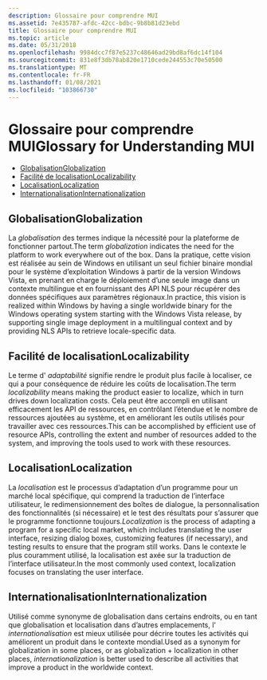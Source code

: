 ```yaml
---
description: Glossaire pour comprendre MUI
ms.assetid: 7e435787-afdc-42cc-bdbc-9b8b81d23ebd
title: Glossaire pour comprendre MUI
ms.topic: article
ms.date: 05/31/2018
ms.openlocfilehash: 9984dcc7f87e5237c48646ad29bd8af6dc14f104
ms.sourcegitcommit: 831e8f3db78ab820e1710cede244553c70e50500
ms.translationtype: MT
ms.contentlocale: fr-FR
ms.lasthandoff: 01/08/2021
ms.locfileid: "103866730"
---
```

# <a name="glossary-for-understanding-mui"></a><span data-ttu-id="09d69-103">Glossaire pour comprendre MUI</span><span class="sxs-lookup"><span data-stu-id="09d69-103">Glossary for Understanding MUI</span></span>

-   [<span data-ttu-id="09d69-104">Globalisation</span><span class="sxs-lookup"><span data-stu-id="09d69-104">Globalization</span></span>](#globalization)
-   [<span data-ttu-id="09d69-105">Facilité de localisation</span><span class="sxs-lookup"><span data-stu-id="09d69-105">Localizability</span></span>](#localizability)
-   [<span data-ttu-id="09d69-106">Localisation</span><span class="sxs-lookup"><span data-stu-id="09d69-106">Localization</span></span>](#localization)
-   [<span data-ttu-id="09d69-107">Internationalisation</span><span class="sxs-lookup"><span data-stu-id="09d69-107">Internationalization</span></span>](#internationalization)

## <a name="globalization"></a><span data-ttu-id="09d69-108">Globalisation</span><span class="sxs-lookup"><span data-stu-id="09d69-108">Globalization</span></span>

<span data-ttu-id="09d69-109">La *globalisation* des termes indique la nécessité pour la plateforme de fonctionner partout.</span><span class="sxs-lookup"><span data-stu-id="09d69-109">The term *globalization* indicates the need for the platform to work everywhere out of the box.</span></span> <span data-ttu-id="09d69-110">Dans la pratique, cette vision est réalisée au sein de Windows en utilisant un seul fichier binaire mondial pour le système d’exploitation Windows à partir de la version Windows Vista, en prenant en charge le déploiement d’une seule image dans un contexte multilingue et en fournissant des API NLS pour récupérer des données spécifiques aux paramètres régionaux.</span><span class="sxs-lookup"><span data-stu-id="09d69-110">In practice, this vision is realized within Windows by having a single worldwide binary for the Windows operating system starting with the Windows Vista release, by supporting single image deployment in a multilingual context and by providing NLS APIs to retrieve locale-specific data.</span></span>

## <a name="localizability"></a><span data-ttu-id="09d69-111">Facilité de localisation</span><span class="sxs-lookup"><span data-stu-id="09d69-111">Localizability</span></span>

<span data-ttu-id="09d69-112">Le terme d' *adaptabilité* signifie rendre le produit plus facile à localiser, ce qui a pour conséquence de réduire les coûts de localisation.</span><span class="sxs-lookup"><span data-stu-id="09d69-112">The term *localizability* means making the product easier to localize, which in turn drives down localization costs.</span></span> <span data-ttu-id="09d69-113">Cela peut être accompli en utilisant efficacement les API de ressources, en contrôlant l’étendue et le nombre de ressources ajoutées au système, et en améliorant les outils utilisés pour travailler avec ces ressources.</span><span class="sxs-lookup"><span data-stu-id="09d69-113">This can be accomplished by efficient use of resource APIs, controlling the extent and number of resources added to the system, and improving the tools used to work with these resources.</span></span>

## <a name="localization"></a><span data-ttu-id="09d69-114">Localisation</span><span class="sxs-lookup"><span data-stu-id="09d69-114">Localization</span></span>

<span data-ttu-id="09d69-115">La *localisation* est le processus d’adaptation d’un programme pour un marché local spécifique, qui comprend la traduction de l’interface utilisateur, le redimensionnement des boîtes de dialogue, la personnalisation des fonctionnalités (si nécessaire) et le test des résultats pour s’assurer que le programme fonctionne toujours.</span><span class="sxs-lookup"><span data-stu-id="09d69-115">*Localization* is the process of adapting a program for a specific local market, which includes translating the user interface, resizing dialog boxes, customizing features (if necessary), and testing results to ensure that the program still works.</span></span> <span data-ttu-id="09d69-116">Dans le contexte le plus couramment utilisé, la localisation est axée sur la traduction de l’interface utilisateur.</span><span class="sxs-lookup"><span data-stu-id="09d69-116">In the most commonly used context, localization focuses on translating the user interface.</span></span>

## <a name="internationalization"></a><span data-ttu-id="09d69-117">Internationalisation</span><span class="sxs-lookup"><span data-stu-id="09d69-117">Internationalization</span></span>

<span data-ttu-id="09d69-118">Utilisé comme synonyme de globalisation dans certains endroits, ou en tant que globalisation et localisation dans d’autres emplacements, l' *internationalisation* est mieux utilisée pour décrire toutes les activités qui améliorent un produit dans le contexte mondial.</span><span class="sxs-lookup"><span data-stu-id="09d69-118">Used as a synonym for globalization in some places, or as globalization + localization in other places, *internationalization* is better used to describe all activities that improve a product in the worldwide context.</span></span>

 

 




